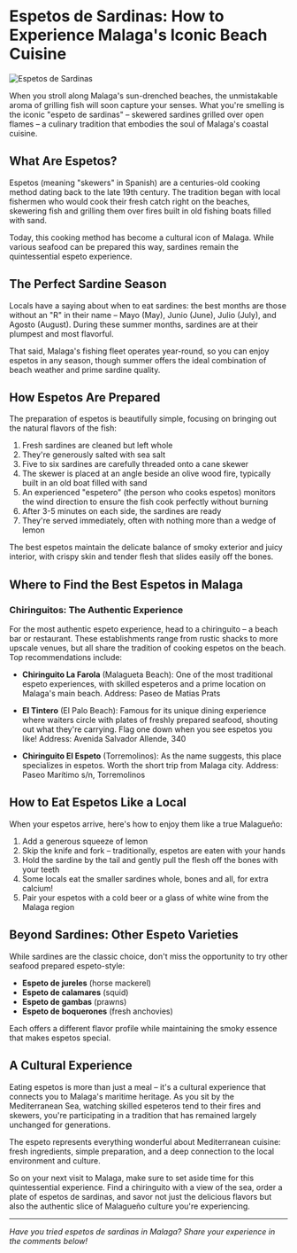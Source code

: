 # Espetos de Sardinas: How to Experience Malaga's Iconic Beach Cuisine

![Espetos de Sardinas](/path/to/image.jpg)

When you stroll along Malaga's sun-drenched beaches, the unmistakable aroma of grilling fish will soon capture your senses. What you're smelling is the iconic "espeto de sardinas" – skewered sardines grilled over open flames – a culinary tradition that embodies the soul of Malaga's coastal cuisine.

## What Are Espetos?

Espetos (meaning "skewers" in Spanish) are a centuries-old cooking method dating back to the late 19th century. The tradition began with local fishermen who would cook their fresh catch right on the beaches, skewering fish and grilling them over fires built in old fishing boats filled with sand.

Today, this cooking method has become a cultural icon of Malaga. While various seafood can be prepared this way, sardines remain the quintessential espeto experience.

## The Perfect Sardine Season

Locals have a saying about when to eat sardines: the best months are those without an "R" in their name – Mayo (May), Junio (June), Julio (July), and Agosto (August). During these summer months, sardines are at their plumpest and most flavorful.

That said, Malaga's fishing fleet operates year-round, so you can enjoy espetos in any season, though summer offers the ideal combination of beach weather and prime sardine quality.

## How Espetos Are Prepared

The preparation of espetos is beautifully simple, focusing on bringing out the natural flavors of the fish:

1. Fresh sardines are cleaned but left whole
2. They're generously salted with sea salt
3. Five to six sardines are carefully threaded onto a cane skewer
4. The skewer is placed at an angle beside an olive wood fire, typically built in an old boat filled with sand
5. An experienced "espetero" (the person who cooks espetos) monitors the wind direction to ensure the fish cook perfectly without burning
6. After 3-5 minutes on each side, the sardines are ready
7. They're served immediately, often with nothing more than a wedge of lemon

The best espetos maintain the delicate balance of smoky exterior and juicy interior, with crispy skin and tender flesh that slides easily off the bones.

## Where to Find the Best Espetos in Malaga

### Chiringuitos: The Authentic Experience

For the most authentic espeto experience, head to a chiringuito – a beach bar or restaurant. These establishments range from rustic shacks to more upscale venues, but all share the tradition of cooking espetos on the beach. Top recommendations include:

- **Chiringuito La Farola** (Malagueta Beach): One of the most traditional espeto experiences, with skilled espeteros and a prime location on Malaga's main beach. Address: Paseo de Matias Prats

- **El Tintero** (El Palo Beach): Famous for its unique dining experience where waiters circle with plates of freshly prepared seafood, shouting out what they're carrying. Flag one down when you see espetos you like! Address: Avenida Salvador Allende, 340

- **Chiringuito El Espeto** (Torremolinos): As the name suggests, this place specializes in espetos. Worth the short trip from Malaga city. Address: Paseo Marítimo s/n, Torremolinos

## How to Eat Espetos Like a Local

When your espetos arrive, here's how to enjoy them like a true Malagueño:

1. Add a generous squeeze of lemon
2. Skip the knife and fork – traditionally, espetos are eaten with your hands
3. Hold the sardine by the tail and gently pull the flesh off the bones with your teeth
4. Some locals eat the smaller sardines whole, bones and all, for extra calcium!
5. Pair your espetos with a cold beer or a glass of white wine from the Malaga region

## Beyond Sardines: Other Espeto Varieties

While sardines are the classic choice, don't miss the opportunity to try other seafood prepared espeto-style:

- **Espeto de jureles** (horse mackerel)
- **Espeto de calamares** (squid)
- **Espeto de gambas** (prawns)
- **Espeto de boquerones** (fresh anchovies)

Each offers a different flavor profile while maintaining the smoky essence that makes espetos special.

## A Cultural Experience

Eating espetos is more than just a meal – it's a cultural experience that connects you to Malaga's maritime heritage. As you sit by the Mediterranean Sea, watching skilled espeteros tend to their fires and skewers, you're participating in a tradition that has remained largely unchanged for generations.

The espeto represents everything wonderful about Mediterranean cuisine: fresh ingredients, simple preparation, and a deep connection to the local environment and culture.

So on your next visit to Malaga, make sure to set aside time for this quintessential experience. Find a chiringuito with a view of the sea, order a plate of espetos de sardinas, and savor not just the delicious flavors but also the authentic slice of Malagueño culture you're experiencing.

---

*Have you tried espetos de sardinas in Malaga? Share your experience in the comments below!*